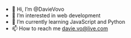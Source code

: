 - 👋 Hi, I’m @DavieVovo
- 👀 I’m interested in web development
- 🌱 I’m currently learning JavaScript and Python
- 📫 How to reach me davie.vo@live.com

<!---
DavieVovo/DavieVovo is a ✨ special ✨ repository because its `README.md` (this file) appears on your GitHub profile.
You can click the Preview link to take a look at your changes.
--->
